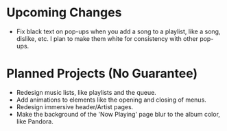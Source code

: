 # Upcoming Changes
- Fix black text on pop-ups when you add a song to a playlist, like a song, dislike, etc. I plan to make them white for consistency with other pop-ups.

# Planned Projects (No Guarantee)

- Redesign music lists, like playlists and the queue.
- Add animations to elements like the opening and closing of menus.
- Redesign immersive header/Artist pages.
- Make the background of the 'Now Playing' page blur to the album color, like Pandora.
